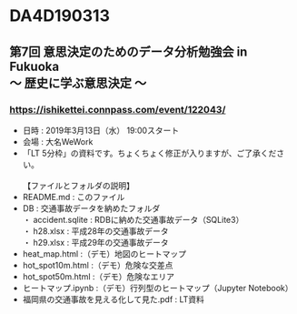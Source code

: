 # DA4D190313

## 第7回 意思決定のためのデータ分析勉強会 in Fukuoka<BR>        〜 歴史に学ぶ意思決定 〜
### https://ishikettei.connpass.com/event/122043/
- 日時 : 2019年3月13日（水） 19:00スタート
- 会場 : 大名WeWork
- 「LT 5分枠」の資料です。ちょくちょく修正が入りますが、ご了承ください。
<BR></BR>
【ファイルとフォルダの説明】
 - README.md : このファイル
 - DB : 交通事故データを納めたフォルダ
<BR>  ・ accident.sqlite : RDBに納めた交通事故データ（SQLite3）
<BR>  ・ h28.xlsx : 平成28年の交通事故データ
<BR>  ・ h29.xlsx : 平成29年の交通事故データ
 - heat_map.html :（デモ）地図のヒートマップ
 - hot_spot10m.html :（デモ）危険な交差点
 - hot_spot50m.html :（デモ）危険なエリア
 - ヒートマップ.ipynb :（デモ）行列型のヒートマップ（Jupyter Notebook）
 - 福岡県の交通事故を見える化して見た.pdf : LT資料
